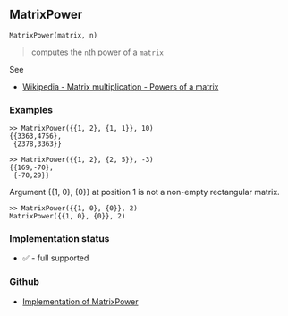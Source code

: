 ## MatrixPower

```
MatrixPower(matrix, n)
```

> computes the `n`th power of a `matrix`

See
* [Wikipedia - Matrix multiplication - Powers of a matrix](https://en.wikipedia.org/wiki/Matrix_multiplication#Powers_of_a_matrix)

### Examples

```
>> MatrixPower({{1, 2}, {1, 1}}, 10)
{{3363,4756},
 {2378,3363}}

>> MatrixPower({{1, 2}, {2, 5}}, -3)
{{169,-70},
 {-70,29}}
```

Argument {{1, 0}, {0}} at position 1 is not a non-empty rectangular matrix.

```
>> MatrixPower({{1, 0}, {0}}, 2)
MatrixPower({{1, 0}, {0}}, 2)
```






### Implementation status

* &#x2705; - full supported

### Github

* [Implementation of MatrixPower](https://github.com/axkr/symja_android_library/blob/master/symja_android_library/matheclipse-core/src/main/java/org/matheclipse/core/builtin/LinearAlgebra.java#L3877) 
